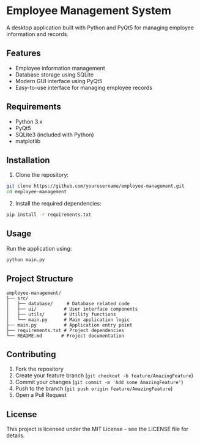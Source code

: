 # Employee Management System

A desktop application built with Python and PyQt5 for managing employee information and records.

## Features

- Employee information management
- Database storage using SQLite
- Modern GUI interface using PyQt5
- Easy-to-use interface for managing employee records

## Requirements

- Python 3.x
- PyQt5
- SQLite3 (included with Python)
- matplotlib
## Installation

1. Clone the repository:
```bash
git clone https://github.com/yourusername/employee-management.git
cd employee-management
```

2. Install the required dependencies:
```bash
pip install -r requirements.txt
```

## Usage

Run the application using:
```bash
python main.py
```

## Project Structure

```
employee-management/
├── src/
│   ├── database/     # Database related code
│   ├── ui/          # User interface components
│   ├── utils/       # Utility functions
│   └── main.py      # Main application logic
├── main.py          # Application entry point
├── requirements.txt # Project dependencies
└── README.md       # Project documentation
```

## Contributing

1. Fork the repository
2. Create your feature branch (`git checkout -b feature/AmazingFeature`)
3. Commit your changes (`git commit -m 'Add some AmazingFeature'`)
4. Push to the branch (`git push origin feature/AmazingFeature`)
5. Open a Pull Request

## License

This project is licensed under the MIT License - see the LICENSE file for details. 